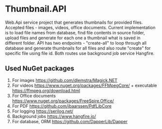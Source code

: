 # Thumbnail.API

Web.Api service project that generates thumbnails for provided files. Accepted files - images, videos, office documents. Current implementation is to load file names from database, find file contents in source folder, upload files and generate for each one a thumbnail what is saved in different folder. API has two endpoints - "create-all" to loop through all database and generate thumbnails for all files and also route "create" for specific file using file id. Both routes use background job service Hangfire. 

## Used NuGet packages
1. For images https://github.com/dlemstra/Magick.NET
2. For videos https://www.nuget.org/packages/FFMpegCore/ + executable https://ffmpeg.org/download.html
3. For Office documents https://www.nuget.org/packages/FreeSpire.Office/
4. For PDF https://github.com/jbaarssen/PdfLibCore
5. For logging https://serilog.net/
6. Background jobs https://www.hangfire.io/
7. For database, ORM https://github.com/DapperLib/Dapper
 
